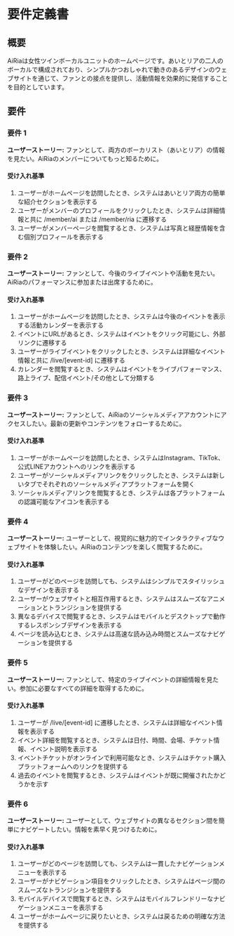 # 要件定義書

## 概要

AiRiaは女性ツインボーカルユニットのホームページです。あいとリアの二人のボーカルで構成されており、シンプルかつおしゃれで動きのあるデザインのウェブサイトを通じて、ファンとの接点を提供し、活動情報を効果的に発信することを目的としています。

## 要件

### 要件 1

**ユーザーストーリー:** ファンとして、両方のボーカリスト（あいとリア）の情報を見たい。AiRiaのメンバーについてもっと知るために。

#### 受け入れ基準

1. ユーザーがホームページを訪問したとき、システムはあいとリア両方の簡単な紹介セクションを表示する
2. ユーザーがメンバーのプロフィールをクリックしたとき、システムは詳細情報と共に /member/ai または /member/ria に遷移する
3. ユーザーがメンバーページを閲覧するとき、システムは写真と経歴情報を含む個別プロフィールを表示する

### 要件 2

**ユーザーストーリー:** ファンとして、今後のライブイベントや活動を見たい。AiRiaのパフォーマンスに参加または出席するために。

#### 受け入れ基準

1. ユーザーがホームページを訪問したとき、システムは今後のイベントを表示する活動カレンダーを表示する
2. イベントにURLがあるとき、システムはイベントをクリック可能にし、外部リンクに遷移する
3. ユーザーがライブイベントをクリックしたとき、システムは詳細なイベント情報と共に /live/[event-id] に遷移する
4. カレンダーを閲覧するとき、システムはイベントをライブパフォーマンス、路上ライブ、配信イベント/その他として分類する

### 要件 3

**ユーザーストーリー:** ファンとして、AiRiaのソーシャルメディアアカウントにアクセスしたい。最新の更新やコンテンツをフォローするために。

#### 受け入れ基準

1. ユーザーがホームページを訪問したとき、システムはInstagram、TikTok、公式LINEアカウントへのリンクを表示する
2. ユーザーがソーシャルメディアリンクをクリックしたとき、システムは新しいタブでそれぞれのソーシャルメディアプラットフォームを開く
3. ソーシャルメディアリンクを閲覧するとき、システムは各プラットフォームの認識可能なアイコンを表示する

### 要件 4

**ユーザーストーリー:** ユーザーとして、視覚的に魅力的でインタラクティブなウェブサイトを体験したい。AiRiaのコンテンツを楽しく閲覧するために。

#### 受け入れ基準

1. ユーザーがどのページを訪問しても、システムはシンプルでスタイリッシュなデザインを表示する
2. ユーザーがウェブサイトと相互作用するとき、システムはスムーズなアニメーションとトランジションを提供する
3. 異なるデバイスで閲覧するとき、システムはモバイルとデスクトップで動作するレスポンシブデザインを表示する
4. ページを読み込むとき、システムは高速な読み込み時間とスムーズなナビゲーションを提供する

### 要件 5

**ユーザーストーリー:** ファンとして、特定のライブイベントの詳細情報を見たい。参加に必要なすべての詳細を取得するために。

#### 受け入れ基準

1. ユーザーが /live/[event-id] に遷移したとき、システムは詳細なイベント情報を表示する
2. イベント詳細を閲覧するとき、システムは日付、時間、会場、チケット情報、イベント説明を表示する
3. イベントチケットがオンラインで利用可能なとき、システムはチケット購入プラットフォームへのリンクを提供する
4. 過去のイベントを閲覧するとき、システムはイベントが既に開催されたかどうかを示す

### 要件 6

**ユーザーストーリー:** ユーザーとして、ウェブサイトの異なるセクション間を簡単にナビゲートしたい。情報を素早く見つけるために。

#### 受け入れ基準

1. ユーザーがどのページを訪問しても、システムは一貫したナビゲーションメニューを表示する
2. ユーザーがナビゲーション項目をクリックしたとき、システムはページ間のスムーズなトランジションを提供する
3. モバイルデバイスで閲覧するとき、システムはモバイルフレンドリーなナビゲーションメニューを表示する
4. ユーザーがホームページに戻りたいとき、システムは戻るための明確な方法を提供する